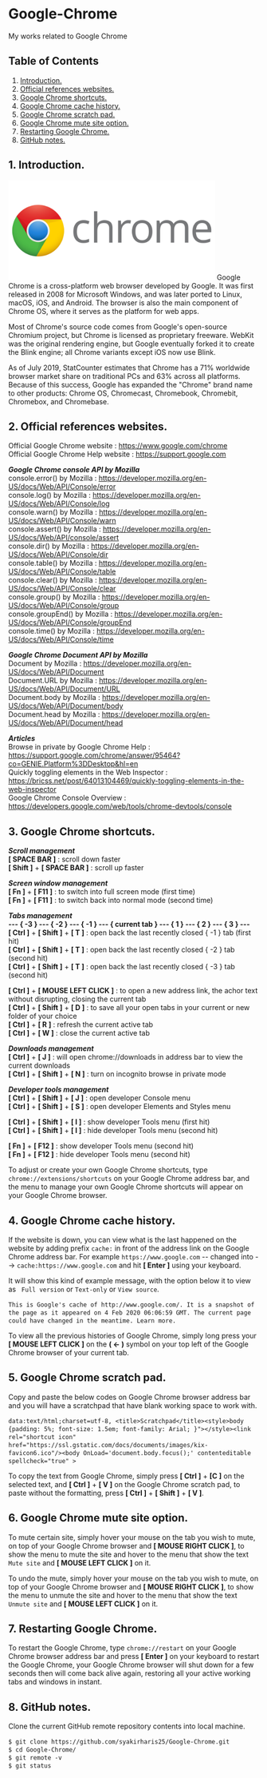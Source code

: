 # Google-Chrome
My works related to Google Chrome

## Table of Contents
1. [Introduction.](#introduction)
2. [Official references websites.](#references)
3. [Google Chrome shortcuts.](#shortcuts)
4. [Google Chrome cache history.](#cache)
5. [Google Chrome scratch pad.](#scratchpad)
6. [Google Chrome mute site option.](#mute)
7. [Restarting Google Chrome.](#restart)
8. [GitHub notes.](#github)

<a name="introduction"></a>
## 1. Introduction.
<img src="Chrome.jpg" height="200"> 
Google Chrome is a cross-platform web browser developed by Google. It was first released in 2008 for Microsoft Windows, and was later ported to Linux, macOS, iOS, and Android. The browser is also the main component of Chrome OS, where it serves as the platform for web apps.

Most of Chrome's source code comes from Google's open-source Chromium project, but Chrome is licensed as proprietary freeware. WebKit was the original rendering engine, but Google eventually forked it to create the Blink engine; all Chrome variants except iOS now use Blink.

As of July 2019, StatCounter estimates that Chrome has a 71% worldwide browser market share on traditional PCs and 63% across all platforms. Because of this success, Google has expanded the "Chrome" brand name to other products: Chrome OS, Chromecast, Chromebook, Chromebit, Chromebox, and Chromebase.

<a name="references"></a>
## 2. Official references websites.
Official Google Chrome website : https://www.google.com/chrome <br />
Official Google Chrome Help website : https://support.google.com <br />

**_Google Chrome console API by Mozilla_** <br />
console.error() by Mozilla : https://developer.mozilla.org/en-US/docs/Web/API/Console/error <br />
console.log() by Mozilla : https://developer.mozilla.org/en-US/docs/Web/API/Console/log <br />
console.warn() by Mozilla : https://developer.mozilla.org/en-US/docs/Web/API/Console/warn <br />
console.assert() by Mozilla : https://developer.mozilla.org/en-US/docs/Web/API/console/assert <br />
console.dir() by Mozilla : https://developer.mozilla.org/en-US/docs/Web/API/Console/dir <br />
console.table() by Mozilla : https://developer.mozilla.org/en-US/docs/Web/API/Console/table <br />
console.clear() by Mozilla : https://developer.mozilla.org/en-US/docs/Web/API/Console/clear <br />
console.group() by Mozilla : https://developer.mozilla.org/en-US/docs/Web/API/Console/group <br />
console.groupEnd() by Mozilla : https://developer.mozilla.org/en-US/docs/Web/API/Console/groupEnd <br />
console.time() by Mozilla : https://developer.mozilla.org/en-US/docs/Web/API/Console/time <br />

**_Google Chrome Document API by Mozilla_** <br />
Document by Mozilla : https://developer.mozilla.org/en-US/docs/Web/API/Document <br />
Document.URL by Mozilla : https://developer.mozilla.org/en-US/docs/Web/API/Document/URL <br />
Document.body by Mozilla : https://developer.mozilla.org/en-US/docs/Web/API/Document/body <br />
Document.head by Mozilla : https://developer.mozilla.org/en-US/docs/Web/API/Document/head <br />

**_Articles_** <br />
Browse in private by Google Chrome Help : https://support.google.com/chrome/answer/95464?co=GENIE.Platform%3DDesktop&hl=en <br />
Quickly toggling elements in the Web Inspector : https://bricss.net/post/64013104469/quickly-toggling-elements-in-the-web-inspector <br />
Google Chrome Console Overview : https://developers.google.com/web/tools/chrome-devtools/console <br />

<a name="shortcuts"></a>
## 3. Google Chrome shortcuts.
**_Scroll management_** <br />
**[ SPACE BAR ]** : scroll down faster <br />
**[ Shift ]** + **[ SPACE BAR ]** : scroll up faster <br />

**_Screen window management_** <br />
**[ Fn ]** + **[ F11 ]** : to switch into full screen mode (first time) <br />
**[ Fn ]** + **[ F11 ]** : to switch back into normal mode (second time) <br />

**_Tabs management_** <br />
**--- { -3 } --- { -2 } --- { -1 } --- { current tab } --- { 1 } --- { 2 } --- { 3 } ---** <br />
**[ Ctrl ]** + **[ Shift ]** + **[ T ]** : open back the last recently closed { -1 } tab (first hit) <br />
**[ Ctrl ]** + **[ Shift ]** + **[ T ]** : open back the last recently closed { -2 } tab (second hit) <br />
**[ Ctrl ]** + **[ Shift ]** + **[ T ]** : open back the last recently closed { -3 } tab (second hit) <br />

**[ Ctrl ]** + **[ MOUSE LEFT CLICK ]** : to open a new address link, the achor text without disrupting, closing the current tab <br />
**[ Ctrl ]** + **[ Shift ]** + **[ D ]** : to save all your open tabs in your current or new folder of your choice <br />
**[ Ctrl ]** + **[ R ]** : refresh the current active tab <br />
**[ Ctrl ]** + **[ W ]** : close the current active tab <br />

**_Downloads management_** <br />
**[ Ctrl ]** + **[ J ]** : will open chrome://downloads in address bar to view the current downloads <br />
**[ Ctrl ]** + **[ Shift ]** + **[ N ]**  : turn on incognito browse in private mode <br />

**_Developer tools management_** <br />
**[ Ctrl ]** + **[ Shift ]** + **[ J ]** : open developer Console menu <br />
**[ Ctrl ]** + **[ Shift ]** + **[ S ]** : open developer Elements and Styles menu <br />

**[ Ctrl ]** + **[ Shift ]** + **[ I ]** : show developer Tools menu (first hit) <br />
**[ Ctrl ]** + **[ Shift ]** + **[ I ]** : hide developer Tools menu (second hit) <br />

**[ Fn ]** + **[ F12 ]** : show developer Tools menu (second hit) <br />
**[ Fn ]** + **[ F12 ]** : hide developer Tools menu (second hit) <br />

To adjust or create your own Google Chrome shortcuts, type `chrome://extensions/shortcuts` on your Google Chrome address bar, and the menu to manage your own Google Chrome shortcuts will appear on your Google Chrome browser.

<a name="github"></a>
## 4. Google Chrome cache history.
If the website is down, you can view what is the last happened on the website by adding prefix `cache:` in front of the address link on the Google Chrome address bar. For example `https://www.google.com` -- changed into --> `cache:https://www.google.com` and hit **[ Enter ]** using your keyboard.

It will show this kind of example message, with the option below it to view as ` Full version` or `Text-only` or `View source`.
```
This is Google's cache of http://www.google.com/. It is a snapshot of the page as it appeared on 4 Feb 2020 06:06:59 GMT. The current page could have changed in the meantime. Learn more.
```
To view all the previous histories of Google Chrome, simply long press your **[ MOUSE LEFT CLICK ]** on the **( ← )** symbol on your top left of the Google Chrome browser of your current tab.

<a name="scratchpad"></a>
## 5. Google Chrome scratch pad.
Copy and paste the below codes on Google Chrome browser address bar and you will have a scratchpad that have blank working space to work with.
```
data:text/html;charset=utf-8, <title>Scratchpad</title><style>body {padding: 5%; font-size: 1.5em; font-family: Arial; }"></style><link rel="shortcut icon" href="https://ssl.gstatic.com/docs/documents/images/kix-favicon6.ico"/><body OnLoad='document.body.focus();' contenteditable spellcheck="true" >
```

To copy the text from Google Chrome, simply press **[ Ctrl ]** + **[C ]** on the selected text, and **[ Ctrl ]** + **[ V ]** on the Google Chrome scratch pad, to paste without the formatting, press **[ Ctrl ]** + **[ Shift ]** + **[ V ]**.

<a name="scratchpad"></a>
## 6. Google Chrome mute site option.
To mute certain site, simply hover your mouse on the tab you wish to mute, on top of your Google Chrome browser and **[ MOUSE RIGHT CLICK ]**, to show the menu to mute the site and hover to the menu that show the text `Mute site` and **[ MOUSE LEFT CLICK ]** on it.

To undo the mute, simply hover your mouse on the tab you wish to mute, on top of your Google Chrome browser and **[ MOUSE RIGHT CLICK ]**,  to show the menu to unmute the site and hover to the menu that show the text `Unmute site` and **[ MOUSE LEFT CLICK ]** on it.

<a name="restart"></a>
## 7. Restarting Google Chrome.
To restart the Google Chrome, type `chrome://restart` on your Google Chrome browser address bar and press **[ Enter ]** on your keyboard to restart the Google Chrome, your Google Chrome browser will shut down for a few seconds then will come back alive again, restoring all your active working tabs and windows in instant.

<a name="github"></a>
## 8. GitHub notes.
Clone the current GitHub remote repository contents into local machine.
```
$ git clone https://github.com/syakirharis25/Google-Chrome.git
$ cd Google-Chrome/
$ git remote -v
$ git status
